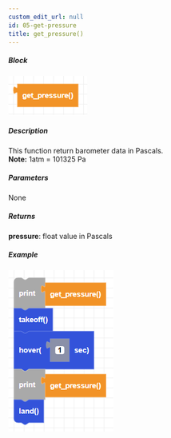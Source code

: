 ```yaml
---
custom_edit_url: null
id: 05-get-pressure
title: get_pressure()
---
```


##### Block

![get pressure image](get_pressure.png)

##### Description

This function return barometer data in Pascals. <br> **Note:** 1atm = 101325 Pa

##### Parameters

None

##### Returns

**pressure**: float value in Pascals

##### Example

![get pressure example](get_pressure_example.png)
